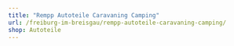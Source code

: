 ```yaml
---
title: "Rempp Autoteile Caravaning Camping"
url: /freiburg-im-breisgau/rempp-autoteile-caravaning-camping/
shop: Autoteile
---
```

